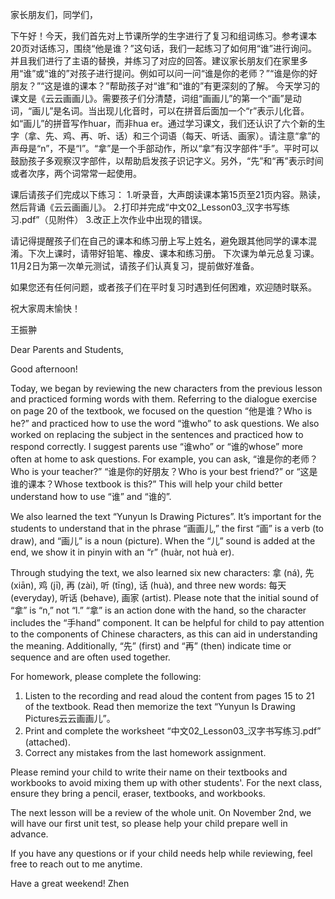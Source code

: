家长朋友们，同学们，

下午好！今天，我们首先对上节课所学的生字进行了复习和组词练习。参考课本20页对话练习，围绕“他是谁？”这句话，我们一起练习了如何用“谁”进行询问。并且我们进行了主语的替换，并练习了对应的回答。建议家长朋友们在家里多用“谁”或“谁的”对孩子进行提问。例如可以问一问“谁是你的老师？”“谁是你的好朋友？”“这是谁的课本？”帮助孩子对“谁”和“谁的”有更深刻的了解。
今天学习的课文是《云云画画儿》。需要孩子们分清楚，词组“画画儿”的第一个“画”是动词，“画儿”是名词。当出现儿化音时，可以在拼音后面加一个“r”表示儿化音。如“画儿”的拼音写作huar，而非hua er。通过学习课文，我们还认识了六个新的生字（拿、先、鸡、再、听、话）和三个词语（每天、听话、画家）。请注意“拿”的声母是“n”，不是“l”。“拿”是一个手部动作，所以“拿”有汉字部件“手”。平时可以鼓励孩子多观察汉字部件，以帮助启发孩子识记字义。另外，“先”和“再”表示时间或者次序，两个词常常一起使用。

课后请孩子们完成以下练习：
1.听录音，大声朗读课本第15页至21页内容。熟读，然后背诵《云云画画儿》。
2.打印并完成“中文02_Lesson03_汉字书写练习.pdf”（见附件）
3.改正上次作业中出现的错误。

请记得提醒孩子们在自己的课本和练习册上写上姓名，避免跟其他同学的课本混淆。下次上课时，请带好铅笔、橡皮、课本和练习册。
下次课为单元总复习课。11月2日为第一次单元测试，请孩子们认真复习，提前做好准备。

如果您还有任何问题，或者孩子们在平时复习时遇到任何困难，欢迎随时联系。

祝大家周末愉快！

王振翀



Dear Parents and Students,

Good afternoon!

Today, we began by reviewing the new characters from the previous lesson and practiced forming words with them. Referring to the dialogue exercise on page 20 of the textbook, we focused on the question “他是谁？Who is he?” and practiced how to use the word “谁who” to ask questions. We also worked on replacing the subject in the sentences and practiced how to respond correctly. I suggest parents use “谁who” or “谁的whose” more often at home to ask questions. For example, you can ask, “谁是你的老师？Who is your teacher?” “谁是你的好朋友？Who is your best friend?” or “这是谁的课本？Whose textbook is this?” This will help your child better understand how to use “谁” and “谁的”.

We also learned the text “Yunyun Is Drawing Pictures”. It’s important for the students to understand that in the phrase “画画儿,” the first “画” is a verb (to draw), and “画儿” is a noun (picture). When the “儿” sound is added at the end, we show it in pinyin with an “r” (huàr, not huà er).

Through studying the text, we also learned six new characters: 拿 (ná), 先 (xiān), 鸡 (jī), 再 (zài), 听 (tīng), 话 (huà), and three new words: 每天 (everyday), 听话 (behave), 画家 (artist). Please note that the initial sound of “拿” is “n,” not “l.” “拿” is an action done with the hand, so the character includes the “手hand” component. It can be helpful for child to pay attention to the components of Chinese characters, as this can aid in understanding the meaning. Additionally, “先” (first) and “再” (then) indicate time or sequence and are often used together.

For homework, please complete the following:
1. Listen to the recording and read aloud the content from pages 15 to 21 of the textbook. Read then memorize the text “Yunyun Is Drawing Pictures云云画画儿”。
2. Print and complete the worksheet “中文02_Lesson03_汉字书写练习.pdf” (attached).
3. Correct any mistakes from the last homework assignment.

Please remind your child to write their name on their textbooks and workbooks to avoid mixing them up with other students'. For the next class, ensure they bring a pencil, eraser, textbooks, and workbooks.

The next lesson will be a review of the whole unit. On November 2nd, we will have our first unit test, so please help your child prepare well in advance.

If you have any questions or if your child needs help while reviewing, feel free to reach out to me anytime.

Have a great weekend!
Zhen
